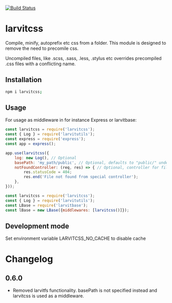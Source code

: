 [![Build Status](https://github.com/larvit/larvitcss/actions/workflows/actions.yml/badge.svg)](https://github.com/larvit/larvitcss/actions)


# larvitcss

Compile, minify, autoprefix etc css from a folder. This module is designed to remove the need to precomile css.

Uncompiled files, like .scss, .sass, .less, .stylus etc overrides precompiled .css files with a conflicting name.

## Installation

```bash
npm i larvitcss;
```

## Usage

For usage as middleware in for instance Express or larvitbase:

```javascript
const larvitcss = require('larvitcss');
const { Log } = require('larvitutils');
const express = require('express');
const app = express();

app.use(larvitcss({
	log: new Log(), // Optional
	basePath: 'my_path/public', // Optional, defaults to "public/" under current process path,
	notFoundController: (req, res) => { // Optional, controller for file not found, default to setting 404 status code.
		res.statusCode = 404;
		res.end('File not found from special controller');
	},
}));

```

```javascript
const larvitcss = require('larvitcss');
const { Log } = require('larvitutils');
const LBase = require('larvitbase');
const lBase = new LBase({middlewares: [larvitcss()]});

```

## Development mode

Set environment variable LARVITCSS_NO_CACHE to disable cache

# Changelog
## 0.6.0
- Removed larvitfs functionality. basePath is not specified instead and larvitcss is used as a middleware.
